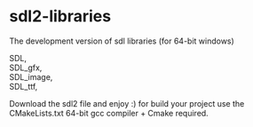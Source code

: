 # sdl2-libraries
The development version of sdl libraries (for 64-bit windows) 


SDL,  
SDL_gfx,  
SDL_image,  
SDL_ttf,  


Download the sdl2 file and enjoy :)
for build your project use the CMakeLists.txt
64-bit gcc compiler + Cmake required.

